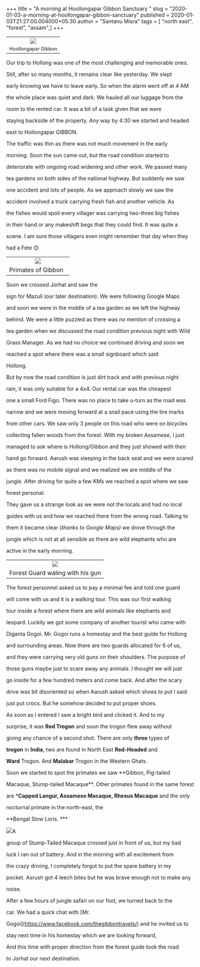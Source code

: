 +++
title = "A morning at Hoollongapar Gibbon Sanctuary "
slug = "2020-01-03-a-morning-at-hoollongapar-gibbon-sanctuary"
published = 2020-01-03T21:27:00.004000+05:30
author = "Santanu Misra"
tags = [ "north east", "forest", "assam",]
+++
<table>
<tbody>
<tr class="odd">
<td style="text-align: center;"><a href="../images/2020-01-03-a-morning-at-hoollongapar-gibbon-sanctuary-IMG_20180426_101041.jpg"><img src="../images/thumbnails/2020-01-03-a-morning-at-hoollongapar-gibbon-sanctuary-IMG_20180426_101041.jpg" /></a></td>
</tr>
<tr class="even">
<td style="text-align: center;"><span style="font-size: 12.8px;">Hoollongapar Gibbon</span></td>
</tr>
</tbody>
</table>

Our trip to Hollong was one of the most challenging and memorable ones.
Still, after so many months, it remains clear like yesterday. We slept
early knowing we have to leave early. So when the alarm went off at 4 AM
the whole place was quiet and dark. We hauled all our luggage from the
room to the rented car. It was a bit of a task given that we were
staying backside of the property. Any way by 4:30 we started and headed
east to Hollongapar GIBBON.  
  
The traffic was thin as there was not much movement in the early
morning. Soon the sun came out, but the road condition started to
deteriorate with ongoing road widening and other work. We passed many
tea gardens on both sides of the national highway. But suddenly we saw
one accident and lots of people. As we approach slowly we saw the
accident involved a truck carrying fresh fish and another vehicle. As
the fishes would spoil every villager was carrying two-three big fishes
in their hand or any makeshift begs that they could find. It was quite a
scene. I am sure those villagers even might remember that day when they
had a Fete 😊 

  

<table>
<tbody>
<tr class="odd">
<td style="text-align: center;"><a href="../images/2020-01-03-a-morning-at-hoollongapar-gibbon-sanctuary-IMG_20180426_073648.jpg"><img src="../images/thumbnails/2020-01-03-a-morning-at-hoollongapar-gibbon-sanctuary-IMG_20180426_073648.jpg" /></a></td>
</tr>
<tr class="even">
<td style="text-align: center;">Primates of Gibbon  </td>
</tr>
</tbody>
</table>

<span style="text-align: justify;">Soon we crossed Jorhat and saw the
sign for Mazuli (our later destination). We were following Google Maps
and soon we were in the middle of a tea garden as we left the highway
behind. We were a little puzzled as there was no mention of crossing a
tea garden when we discussed the road condition previous night with Wild
Grass Manager. As we had no choice we continued driving and soon we
reached a spot where there was a small signboard which said
Hollong. </span>  
<span style="text-align: justify;"></span>  
<span style="text-align: justify;"></span>  

But by now the road condition is just dirt track and with previous night
rain, it was only suitable for a 4x4. Our rental car was the cheapest
one a small Ford Figo. There was no place to take u-turn as the road was
narrow and we were moving forward at a snail pace using the tire marks
from other cars. We saw only 3 people on this road who were on bicycles
collecting fallen woods from the forest. With my broken Assamese, I just
managed to ask where is Hollong/Gibbon and they just showed with their
hand go forward. Aarush was sleeping in the back seat and we were scared
as there was no mobile signal and we realized we are middle of the
jungle. After driving for quite a few KMs we reached a spot where we saw
forest personal. 

  

They gave us a strange look as we were not the locals and had no local
guides with us and how we reached there from the wrong road. Talking to
them it became clear (*thanks to Google Maps)* we drove through the
jungle which is not at all sensible as there are wild elephants who are
active in the early morning. 

  

<table>
<tbody>
<tr class="odd">
<td style="text-align: center;"><a href="../images/2020-01-03-a-morning-at-hoollongapar-gibbon-sanctuary-IMG_20180426_083711.jpg"><img src="../images/thumbnails/2020-01-03-a-morning-at-hoollongapar-gibbon-sanctuary-IMG_20180426_083711.jpg" /></a></td>
</tr>
<tr class="even">
<td style="text-align: center;">Forest Guard waling with his gun</td>
</tr>
</tbody>
</table>

The forest personnel asked us to pay a minimal fee and told one guard
will come with us and it is a walking tour. This was our first walking
tour inside a forest where there are wild animals like elephants and
leopard. Luckily we got some company of another tourist who came with
Diganta Gogoi. Mr. Gogoi runs a homestay and the best guide for Hollong
and surrounding areas. Now there are two guards allocated for 6 of us,
and they were carrying very old guns on their shoulders. The purpose of
those guns maybe just to scare away any animals. I thought we will just
go inside for a few hundred meters and come back. And after the scary
drive was bit disoriented so when Aarush asked which shoes to put I said
just put crocs. But he somehow decided to put proper shoes. 

  

As soon as I entered I saw a bright bird and clicked it. And to my
surprise, it was **Red Trogon** and soon the trogon flew away without
giving any chance of a second shot. There are only **three** types of
**trogon** in **India**, two are found in North East **Red-Headed** and
**Ward** Trogon. And **Malabar** Trogon in the Western Ghats. 

  

Soon we started to spot the primates we saw **Gibbon, Pig-tailed
Macaque, Stump-tailed Macaque**. Other primates found in the same forest
are ***Capped Langur, Assamese Macaque, Rhesus Macaque** and the only
<span class="underline">nocturnal primate</span> in the north-east, the
**Bengal Slow Loris. ***

  

[![](../images/thumbnails/2020-01-03-a-morning-at-hoollongapar-gibbon-sanctuary-Hollong.jpg)](../images/2020-01-03-a-morning-at-hoollongapar-gibbon-sanctuary-Hollong.jpg)A
group of Stump-Tailed Macaque crossed just in front of us, but my bad
luck I ran out of battery. And in the morning with all excitement from
the crazy driving, I completely forgot to put the spare battery in my
pocket. Asrush got 4 leech bites but he was brave enough not to make any
noise. 

  

After a few hours of jungle safari on our foot, we turned back to the
car. We had a quick chat with [Mr.
Gogoi](https://www.facebook.com/thegibbontravels/) and he invited us to
stay next time in his homestay which we are looking forward, 

  

And this time with proper direction from the forest guide took the road
to Jorhat our next destination.
